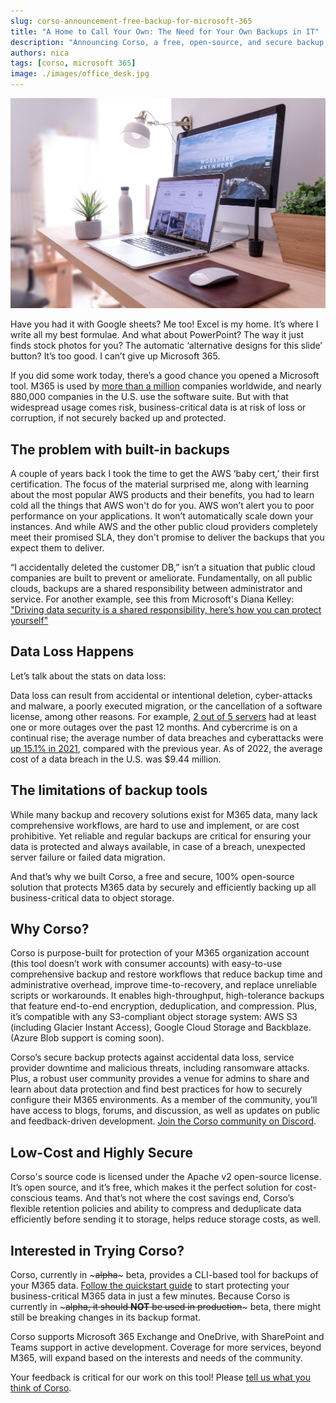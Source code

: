 ```yaml
---
slug: corso-announcement-free-backup-for-microsoft-365
title: "A Home to Call Your Own: The Need for Your Own Backups in IT"
description: "Announcing Corso, a free, open-source, and secure backup tool for Microsoft 365."
authors: nica
tags: [corso, microsoft 365]
image: ./images/office_desk.jpg
---
```


![Office desk](./images/office_desk.jpg)

Have you had it with Google sheets? Me too! Excel is my home. It’s where I write all my best formulae. And what
about PowerPoint? The way it just finds stock photos for you? The automatic ‘alternative designs for this slide’
button? It’s too good. I can’t give up Microsoft 365.

If you did some work today, there’s a good chance you opened a Microsoft tool. M365 is used by
[more than a million](https://www.statista.com/statistics/983321/worldwide-office-365-user-numbers-by-country/)
companies worldwide, and nearly 880,000 companies in the U.S. use the software suite. But with that widespread usage
comes risk, business-critical data is at risk of loss or corruption, if not securely backed up and protected.

<!-- truncate -->

## The problem with built-in backups

A couple of years back I took the time to get the AWS ‘baby cert,’ their first certification. The focus of the
material surprised me, along with learning about the most popular AWS products and their benefits, you had to learn
cold all the things that AWS won't do for you. AWS won’t alert you to poor performance on your applications. It
won’t automatically scale down your instances. And while AWS and the other public cloud providers completely meet their
promised SLA, they don't promise to deliver the backups that you expect them to deliver.

“I accidentally deleted the customer DB,” isn’t a situation that public cloud companies are built to prevent or
ameliorate. Fundamentally, on all public clouds, backups are a shared responsibility between administrator and service.
For another example, see this from Microsoft's Diana Kelley:
["Driving data security is a shared responsibility, here’s how you can protect yourself"](https://www.statista.com/statistics/983321/worldwide-office-365-user-numbers-by-country/)

## Data Loss Happens

Let’s talk about the stats on data loss:

Data loss can result from accidental or intentional deletion, cyber-attacks and malware, a poorly executed migration,
or the cancellation of a software license, among other reasons. For example,
[2 out of 5 servers](https://www.veeam.com/blog/data-loss-2022.html) had at least one or more outages over the
past 12 months. And cybercrime is on a continual rise; the average number of data breaches and cyberattacks were
[up 15.1% in 2021](https://www.forbes.com/sites/chuckbrooks/2022/06/03/alarming-cyber-statistics-for-mid-year-2022-that-you-need-to-know/?sh=642204357864),
compared with the previous year. As of 2022, the average cost of a data breach in the U.S. was $9.44 million.

## The limitations of backup tools

While many backup and recovery solutions exist for M365 data, many lack comprehensive workflows, are hard to use and
implement, or are cost prohibitive. Yet reliable and regular backups are critical for ensuring your data is protected
and always available, in case of a breach, unexpected server failure or failed data migration.

And that’s why we built Corso, a free and secure, 100% open-source solution that protects M365 data by securely and
efficiently backing up all business-critical data to object storage.

## Why Corso?

<!-- vale alex.Condescending = NO -->

Corso is purpose-built for protection of your M365 organization account (this tool doesn’t work with consumer accounts)
with easy-to-use comprehensive backup and restore workflows that reduce backup time and administrative overhead,
improve time-to-recovery, and replace unreliable scripts or workarounds. It enables high-throughput, high-tolerance
backups that feature end-to-end encryption, deduplication, and compression. Plus, it’s compatible with any S3-compliant
object storage system: AWS S3 (including Glacier Instant Access), Google Cloud Storage and Backblaze. (Azure Blob
support is coming soon).

<!-- vale alex.Condescending = YES -->

Corso’s secure backup protects against accidental data loss, service provider downtime and malicious threats, including
ransomware attacks. Plus, a robust user community provides a venue for admins to share and learn about data protection
and find best practices for how to securely configure their M365 environments. As a member of the community, you’ll
have access to blogs, forums, and discussion, as well as updates on public and feedback-driven development.
[Join the Corso community on Discord](https://discord.gg/63DTTSnuhT).

## Low-Cost and Highly Secure

Corso's source code is licensed under the Apache v2 open-source license. It’s open source, and it’s free, which makes
it the perfect solution for cost-conscious teams. And that’s not where the cost savings end, Corso’s flexible retention
policies and ability to compress and deduplicate data efficiently before sending it to storage, helps reduce storage
costs, as well.

## Interested in Trying Corso?

<!-- vale Microsoft.Contractions = NO -->

Corso, currently in ~~~alpha~~~ beta, provides a CLI-based tool for backups of your M365 data.
[Follow the quickstart guide](../../docs/quickstart) to start protecting your business-critical M365 data in
just a few minutes. Because Corso is currently in ~~~alpha, it should **NOT** be used in production~~~
beta, there might still be breaking changes in its backup format.

<!-- vale Microsoft.Contractions = YES -->

Corso supports Microsoft 365 Exchange and OneDrive, with SharePoint and Teams support in active development. Coverage
for more services, beyond M365, will expand based on the interests and needs of the community.

Your feedback is critical for our work on this tool! Please
[tell us what you think of Corso](https://discord.gg/63DTTSnuhT).
